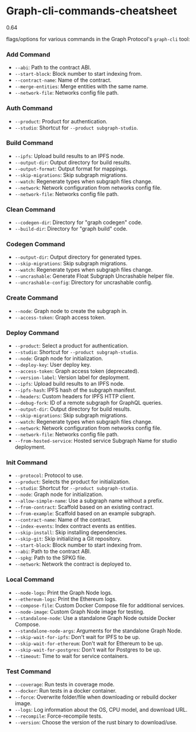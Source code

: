 # Graph-cli-commands-cheatsheet

0.64

flags/options for various commands in the Graph Protocol's `graph-cli` tool:

### Add Command
- `--abi`: Path to the contract ABI.
- `--start-block`: Block number to start indexing from.
- `--contract-name`: Name of the contract.
- `--merge-entities`: Merge entities with the same name.
- `--network-file`: Networks config file path.

### Auth Command
- `--product`: Product for authentication.
- `--studio`: Shortcut for `--product subgraph-studio`.

### Build Command
- `--ipfs`: Upload build results to an IPFS node.
- `--output-dir`: Output directory for build results.
- `--output-format`: Output format for mappings.
- `--skip-migrations`: Skip subgraph migrations.
- `--watch`: Regenerate types when subgraph files change.
- `--network`: Network configuration from networks config file.
- `--network-file`: Networks config file path.

### Clean Command
- `--codegen-dir`: Directory for "graph codegen" code.
- `--build-dir`: Directory for "graph build" code.

### Codegen Command
- `--output-dir`: Output directory for generated types.
- `--skip-migrations`: Skip subgraph migrations.
- `--watch`: Regenerate types when subgraph files change.
- `--uncrashable`: Generate Float Subgraph Uncrashable helper file.
- `--uncrashable-config`: Directory for uncrashable config.

### Create Command
- `--node`: Graph node to create the subgraph in.
- `--access-token`: Graph access token.

### Deploy Command
- `--product`: Select a product for authentication.
- `--studio`: Shortcut for `--product subgraph-studio`.
- `--node`: Graph node for initialization.
- `--deploy-key`: User deploy key.
- `--access-token`: Graph access token (deprecated).
- `--version-label`: Version label for deployment.
- `--ipfs`: Upload build results to an IPFS node.
- `--ipfs-hash`: IPFS hash of the subgraph manifest.
- `--headers`: Custom headers for IPFS HTTP client.
- `--debug-fork`: ID of a remote subgraph for GraphQL queries.
- `--output-dir`: Output directory for build results.
- `--skip-migrations`: Skip subgraph migrations.
- `--watch`: Regenerate types when subgraph files change.
- `--network`: Network configuration from networks config file.
- `--network-file`: Networks config file path.
- `--from-hosted-service`: Hosted service Subgraph Name for studio deployment.

### Init Command
- `--protocol`: Protocol to use.
- `--product`: Selects the product for initialization.
- `--studio`: Shortcut for `--product subgraph-studio`.
- `--node`: Graph node for initialization.
- `--allow-simple-name`: Use a subgraph name without a prefix.
- `--from-contract`: Scaffold based on an existing contract.
- `--from-example`: Scaffold based on an example subgraph.
- `--contract-name`: Name of the contract.
- `--index-events`: Index contract events as entities.
- `--skip-install`: Skip installing dependencies.
- `--skip-git`: Skip initializing a Git repository.
- `--start-block`: Block number to start indexing from.
- `--abi`: Path to the contract ABI.
- `--spkg`: Path to the SPKG file.
- `--network`: Network the contract is deployed to.

### Local Command
- `--node-logs`: Print the Graph Node logs.
- `--ethereum-logs`: Print the Ethereum logs.
- `--compose-file`: Custom Docker Compose file for additional services.
- `--node-image`: Custom Graph Node image for testing.
- `--standalone-node`: Use a standalone Graph Node outside Docker Compose.
- `--standalone-node-args`: Arguments for the standalone Graph Node.
- `--skip-wait-for-ipfs`: Don't wait for IPFS to be up.
- `--skip-wait-for-ethereum`: Don't wait for Ethereum to be up.
- `--skip-wait-for-postgres`: Don't wait for Postgres to be up.
- `--timeout`: Time to wait for service containers.

### Test Command
- `--coverage`: Run tests in coverage mode.
- `--docker`: Run tests in a docker container.
- `--force`: Overwrite folder/file when downloading or rebuild docker image.
- `--logs`: Log information about the OS, CPU model, and download URL.
- `--recompile`: Force-recompile tests.
- `--version`: Choose the version of the rust binary to download/use.
